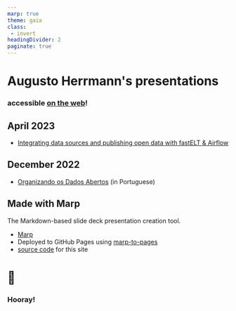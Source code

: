 ```yaml
---
marp: true
theme: gaia
class:
 - invert
headingDivider: 2 
paginate: true
---
```


<!--
_footer: turn to the next page for more info
_class:
 - lead
 - invert
-->

# Augusto Herrmann's presentations

### accessible [on the web](https://herrmann.tech/slide-decks/)!

## April 2023

- [Integrating data sources and publishing open data with fastELT & Airflow](2023/04/integrating-data-sources-and-publishing-open-data-with-fastetl-and-airflow)

## December 2022

- [Organizando os Dados Abertos](2022/12/organizando-os-dados-abertos) (in Portuguese)

## Made with Marp

The Markdown-based slide deck presentation creation tool.

- [Marp](https://marp.app)
- Deployed to GitHub Pages using [marp-to-pages](https://github.com/ralexander-phi/marp-to-pages)
- [source code](https://github.com/augusto-herrmann/slide-decks) for this site

# 🎉
<!--
_class:
 - lead
 - invert
-->
### Hooray!
